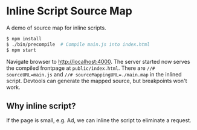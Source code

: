# Inline Script Source Map

A demo of source map for inline scripts.

```bash
$ npm install
$ ./bin/precompile  # Compile main.js into index.html
$ npm start
```

Navigate browser to <http://localhost:4000>. The server started now serves the
compiled frontpage at `public/index.html`. There are `//# sourceURL=main.js` and
`//# sourceMappingURL=./main.map` in the inlined script. Devtools can generate
the mapped source, but breakpoints won't work.


## Why inline script?

If the page is small, e.g. Ad, we can inline the script to eliminate a request.
